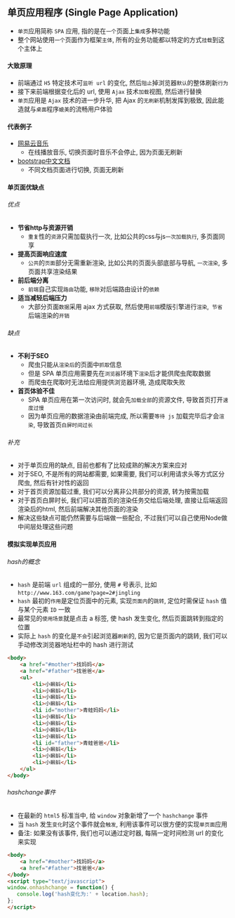 ## 单页应用程序 (Single Page Application)
- `单页`应用简称 `SPA` 应用, 指的是在`一个`页面上`集成`多种功能
- 整个网站使用`一个`页面作为框架`主体`, 所有的业务功能都以特定的方式`挂载`到这个主体上

#### 大致原理
- 前端通过 `H5` 特定技术可`监听 url` 的变化, 然后`阻止`掉浏览器`默认`的整体刷新`行为`
- 接下来前端根据变化后的 url, 使用 `Ajax` 技术`加载`视图, 然后进行替换
- `单页`应用是 `Ajax` 技术的进一步升华, 把 Ajax 的`无刷新`机制发挥到极致, 因此能造就与`桌面`程序`媲美`的流畅用户体验

#### 代表例子
- [网易云音乐](http://music.163.com)
    + 在线播放音乐, 切换页面时音乐不会停止, 因为页面无刷新
- [bootstrap中文文档](https://v3.bootcss.com/)
    + 不同文档页面进行切换, 页面无刷新

#### 单页面优缺点

###### 优点
- **节省http与资源开销**
    + `重复`性的`资源`只需加载执行一次, 比如公共的css与js`一次加载执行`, 多页面同享
- **提高页面响应速度**
    + `公共`的`页面`部分无需重新渲染, 比如公共的页面头部底部与导航, `一次渲染`, 多页面共享渲染结果
- **前后端分离**
    + `前端`自己实现`路由`功能, `移除`对后端路由设计的`依赖`
- **适当减轻后端压力**
    + 大部分页面`数据`采用 ajax 方式获取, 然后使用`前端`模版引擎进行`渲染`,` 节省`后端渲染的`开销`

###### 缺点
- **不利于SEO**
    + 爬虫只能从`渲染后`的页面中`抓取`信息
    + 但是 SPA 单页应用需要先在`浏览器`环境下`渲染`后才能供爬虫爬取数据
    + 而爬虫在爬取时无法给应用提供浏览器环境, 造成爬取失败
- **首页体验不佳**
    + SPA 单页应用在第一次访问时, 就会先`加载全部`的资源文件, 导致首页打开`速度过慢`
    + 因为单页应用的数据渲染由前端完成, 所以需要`等待 js` 加载完毕后才会`渲染`, 导致首页`白屏时间过长`

###### 补充
- 对于单页应用的缺点, 目前也都有了比较成熟的解决方案来应对
- 对于SEO, 不是所有的网站都需要, 如果需要, 我们可以利用请求头等方式区分爬虫, 然后有针对性的返回
- 对于首页资源加载过重, 我们可以分离非公共部分的资源, 转为按需加载
- 对于首页白屏时长, 我们可以把首页的渲染任务交给后端处理, 直接让后端返回渲染后的html, 然后前端解决其他页面的渲染
- 解决这些缺点可能仍然需要与后端做一些配合, 不过我们可以自己使用Node做中间层处理这些问题

#### 模拟实现单页应用

###### hash的概念
- `hash` 是前端 `url` 组成的一部分, 使用 `#` 号表示, 比如 `http://www.163.com/game?page=2#jingling`
- `hash` 最初的`作用`是定位页面中的元素, 实现`页面内`的`跳转`, 定位时需保证 `hash` 值与某个元素 `ID` 一致
- 最常见的`使用场景`就是点击 a 标签, 使 hash 发生变化, 然后页面跳转到指定的位置
- 实际上 `hash` 的变化是`不会`引起浏览器`刷新`的, 因为它是页面内的跳转, 我们可以手动修改浏览器地址栏中的 hash 进行测试

```html
<body>
    <a href="#mother">找妈妈</a>
    <a href="#father">找爸爸</a>
    <ul>
        <li>小蝌蚪</li>
        <li>小蝌蚪</li>
        <li>小蝌蚪</li>
        <li>小蝌蚪</li>
        <li id="mother">青蛙妈妈</li>
        <li>小蝌蚪</li>
        <li>小蝌蚪</li>
        <li>小蝌蚪</li>
        <li>小蝌蚪</li>
        <li id="father">青蛙爸爸</li>
        <li>小蝌蚪</li>
        <li>小蝌蚪</li>
        <li>小蝌蚪</li>
    </ul>
</body>
```

###### hashchange事件
- 在最新的 `html5` 标准当中, 给 `window` 对象新增了一个 `hashchange` 事件
- 当 `hash` 发生`变化`时这个事件就会`触发`, 利用该事件可以很方便的实现`单页面`应用
- 备注: 如果没有该事件, 我们也可以通过定时器, 每隔一定时间检测 url 的变化来实现

```html
<body>
    <a href="#mother">找妈妈</a>
    <a href="#father">找爸爸</a>
</body>
<script type="text/javascript">
window.onhashchange = function() {
   console.log('hash变化为:' + location.hash);
};
</script>
```
